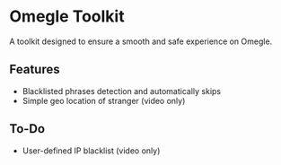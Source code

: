 # Omegle Toolkit 
A toolkit designed to ensure a smooth and safe experience on Omegle.

## Features
* Blacklisted phrases detection and automatically skips
* Simple geo location of stranger (video only)

## To-Do
* User-defined IP blacklist (video only)
